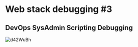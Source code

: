 <h1>Web stack debugging #3</h1>
<h2>DevOps SysAdmin Scripting Debugging </h2>

![d42WuBh](https://github.com/anthonyosigbe/alx-system_engineering-devops/assets/45193993/c8067010-a100-449c-93be-64dde5ef1199)


